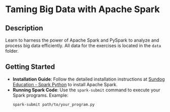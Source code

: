 # Taming Big Data with Apache Spark

## Description

Learn to harness the power of Apache Spark and PySpark to analyze and process big data efficiently. All data for the exercises is located in the `data` folder.

## Getting Started

- **Installation Guide**: Follow the detailed installation instructions at [Sundog Education - Spark Python](https://www.sundog-education.com/spark-python/) to install Apache Spark.
- **Running Spark Code**: Use the `spark-submit` command to execute your Spark programs. Example:
  ```bash
  spark-submit path/to/your_program.py
